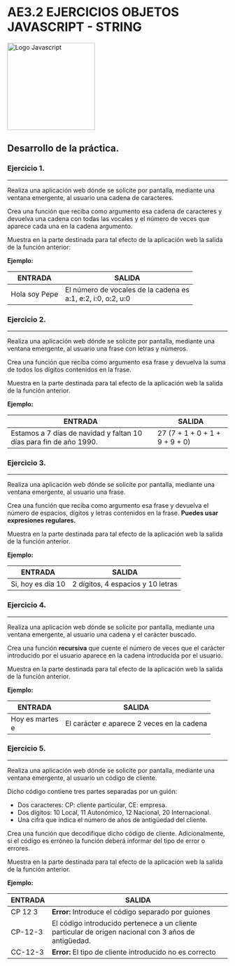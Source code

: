 # AE3.2 EJERCICIOS OBJETOS JAVASCRIPT - STRING

<img src="https://upload.wikimedia.org/wikipedia/commons/thumb/6/6a/JavaScript-logo.png/600px-JavaScript-logo.png" alt="Logo Javascript" style="display: flex; justify-content: center; width: 200px; align-self: center;">


## Desarrollo de la práctica.


### Ejercicio 1.
---
Realiza una aplicación web dónde se solicite por pantalla, mediante una ventana emergente, al usuario una cadena de caracteres.

Crea una función que reciba como argumento esa cadena de caracteres y devuelva una cadena con todas las vocales y el número de veces que aparece cada una en la cadena argumento.

Muestra en la parte destinada para tal efecto de la aplicación web la salida de la función anterior:

**Ejemplo:** 

| **ENTRADA**   | **SALIDA**                                                        |
|---------------|-------------------------------------------------------------------|
| Hola soy Pepe | El número de vocales de la cadena es <br> a:1, e:2, i:0, o:2, u:0 |

### Ejercicio 2.
---
Realiza una aplicación web dónde se solicite por pantalla, mediante una ventana emergente, al usuario una frase con letras y números.

Crea una función que reciba como argumento esa frase y devuelva la suma de todos los dígitos contenidos en la frase.

Muestra en la parte destinada para tal efecto de la aplicación web la salida de la función anterior.

**Ejemplo:**

|        **ENTRADA**                                                 |        **SALIDA**              |
|--------------------------------------------------------------------|--------------------------------|
| Estamos a 7 días de navidad y faltan 10 días para fin de año 1990. | 27 (7 + 1 + 0 + 1 + 9 + 9 + 0) |

### Ejercicio 3.
---
Realiza una aplicación web dónde se solicite por pantalla, mediante una ventana emergente, al usuario una frase.

Crea una función que reciba como argumento esa frase y devuelva el número de espacios, dígitos y letras  contenidos en la frase. **Puedes usar expresiones regulares.**

Muestra en la parte destinada para tal efecto de la aplicación web la salida de la función anterior.

**Ejemplo:**

|    **ENTRADA**    |            **SALIDA**             |
|-------------------|-----------------------------------|
| Si, hoy es dia 10 | 2 dígitos, 4 espacios y 10 letras |

### Ejercicio 4.
---
Realiza una aplicación web dónde se solicite por pantalla, mediante una ventana emergente, al usuario una cadena y el carácter buscado.

Crea una función **recursiva** que cuente el número de veces que el carácter introducido por el usuario aparece en la cadena introducida por el usuario.

Muestra en la parte destinada para tal efecto de la aplicación web la salida de la función anterior.

**Ejemplo:**

|    **ENTRADA**    |            **SALIDA**             |
|-------------------|-----------------------------------|
| Hoy es martes<br>e | El carácter *e* aparece 2 veces en la cadena |

### Ejercicio 5.
---
Realiza una aplicación web dónde se solicite por pantalla, mediante una ventana emergente, al usuario un código de cliente.

Dicho código contiene tres partes separadas por un guión:
- Dos caracteres:  CP: cliente particular, CE: empresa.
- Dos dígitos: 10 Local, 11 Autonómico, 12 Nacional, 20 Internacional.
- Una cifra que indica el número de años de antigüedad del cliente.

Crea una función que decodifique dicho código de cliente. Adicionalmente, si el código es erróneo la función deberá informar del tipo de error o errores.

Muestra en la parte destinada para tal efecto de la aplicación web la salida de la función anterior.

**Ejemplo:**

|    **ENTRADA**    |            **SALIDA**             |
|-------------------|-----------------------------------|
| CP 12 3 | **Error:** Introduce el código separado por guiones |
| CP-12-3 | El código introducido pertenece a un cliente particular de origen nacional con 3 años de antigüedad. |
| CC-12-3 | **Error:** El tipo de cliente introducido no es correcto |


